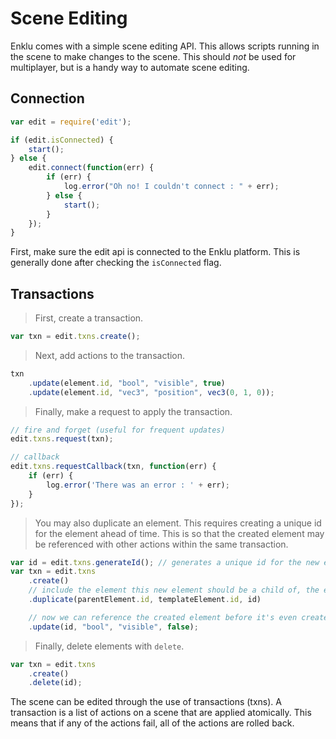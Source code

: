 # Scene Editing

Enklu comes with a simple scene editing API. This allows scripts running in the scene to make changes to the scene. This should _not_ be used for multiplayer, but is a handy way to automate scene editing.

## Connection

```javascript
var edit = require('edit');

if (edit.isConnected) {
	start();
} else {
	edit.connect(function(err) {
		if (err) {
			log.error("Oh no! I couldn't connect : " + err);
		} else {
			start();
		}
	});
}
```

First, make sure the edit api is connected to the Enklu platform. This is generally done after checking the `isConnected` flag.

## Transactions

> First, create a transaction.

```javascript
var txn = edit.txns.create();
```

> Next, add actions to the transaction.

```javascript
txn
	.update(element.id, "bool", "visible", true)
	.update(element.id, "vec3", "position", vec3(0, 1, 0));
```

> Finally, make a request to apply the transaction.

```javascript
// fire and forget (useful for frequent updates)
edit.txns.request(txn);

// callback
edit.txns.requestCallback(txn, function(err) {
	if (err) {
		log.error('There was an error : ' + err);
	}
});
```

> You may also duplicate an element. This requires creating a unique id for the element ahead of time. This is so that the created element may be referenced with other actions within the same transaction.

```javascript
var id = edit.txns.generateId(); // generates a unique id for the new element
var txn = edit.txns
	.create()
	// include the element this new element should be a child of, the element to duplicate, and the id of the new element
	.duplicate(parentElement.id, templateElement.id, id)

	// now we can reference the created element before it's even created
	.update(id, "bool", "visible", false);
```

> Finally, delete elements with `delete`.

```javascript
var txn = edit.txns
	.create()
	.delete(id);
```

The scene can be edited through the use of transactions (txns). A transaction is a list of actions on a scene that are applied atomically. This means that if any of the actions fail, all of the actions are rolled back.